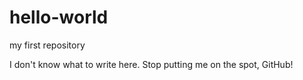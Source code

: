 # hello-world
<p>my first repository</p>
<p>I don't know what to write here. Stop putting me on the spot, GitHub!</p>
